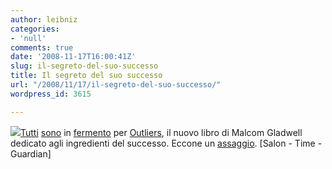```yaml
---
author: leibniz
categories:
- 'null'
comments: true
date: '2008-11-17T16:00:41Z'
slug: il-segreto-del-suo-successo
title: Il segreto del suo successo
url: "/2008/11/17/il-segreto-del-suo-successo/"
wordpress_id: 3615

---
```

![](https://ecx.images-amazon.com/images/I/41Xq6-RygzL._SL500_AA240_.jpg)[Tutti](https://www.salon.com/books/review/2008/11/17/gladwell/index.html) [sono](https://www.time.com/time/magazine/article/0,9171,1858880,00.html) in [fermento](https://www.guardian.co.uk/books/2008/nov/16/malcolm-gladwell-interview-outliers) per [Outliers](https://www.amazon.com/Outliers-Story-Success-Malcolm-Gladwell/dp/0316017922), il nuovo libro di Malcom Gladwell dedicato agli ingredienti del successo. Eccone un [assaggio](https://www.guardian.co.uk/books/2008/nov/15/malcolm-gladwell-outliers-extract).
[Salon - Time - Guardian]
